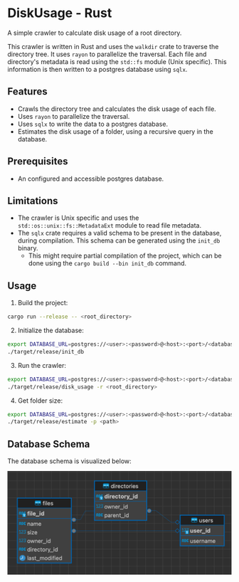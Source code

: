 # DiskUsage - Rust

A simple crawler to calculate disk usage of a root directory.

This crawler is written in Rust and uses the `walkdir` crate to traverse the directory tree. It uses `rayon` to parallelize the traversal. Each file and directory's metadata is read using the `std::fs` module (Unix specific). This information is then written to a postgres database using `sqlx`.

## Features
- Crawls the directory tree and calculates the disk usage of each file.
- Uses `rayon` to parallelize the traversal.
- Uses `sqlx` to write the data to a postgres database.
- Estimates the disk usage of a folder, using a recursive query in the database.

## Prerequisites
- An configured and accessible postgres database.

## Limitations
- The crawler is Unix specific and uses the `std::os::unix::fs::MetadataExt` module to read file metadata.
- The `sqlx` crate requires a valid schema to be present in the database, during compilation. This schema can be generated using the `init_db` binary.
  - This might require partial compilation of the project, which can be done using the `cargo build --bin init_db` command. 

## Usage

1. Build the project:
```bash
cargo run --release -- <root_directory>
```
2. Initialize the database:
```bash
export DATABASE_URL=postgres://<user>:<password>@<host>:<port>/<database>
./target/release/init_db
```
3. Run the crawler:
```bash
export DATABASE_URL=postgres://<user>:<password>@<host>:<port>/<database>
./target/release/disk_usage -r <root_directory>
```

4. Get folder size:
```bash
export DATABASE_URL=postgres://<user>:<password>@<host>:<port>/<database>
./target/release/estimate -p <path>
```

## Database Schema

The database schema is visualized below:

![Database Schema](docs/assets/db_schema.png)